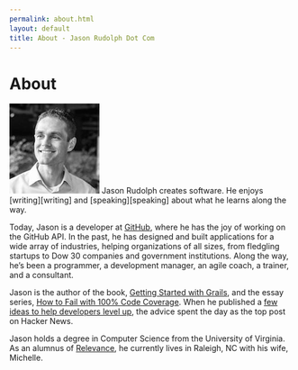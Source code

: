 ```yaml
---
permalink: about.html
layout: default
title: About - Jason Rudolph Dot Com
---
```

# About

<img src="/images/jasonrudolph.jpg" class="inline-left" title="Jason Rudolph" alt="Jason Rudolph" />
Jason Rudolph creates software.
He enjoys [writing][writing] and [speaking][speaking] about what he learns along the way.

Today, Jason is a developer at [GitHub], where he has the joy of working on the GitHub API.
In the past, he has designed and built applications for a wide array of industries, helping organizations of all sizes, from fledgling startups to Dow 30 companies and government institutions.
Along the way, he’s been a programmer, a development manager, an agile coach, a trainer, and a consultant.

Jason is the author of the book, [Getting Started with Grails][gswg],
and the essay series, [How to Fail with 100% Code Coverage][testing-anti-patterns].
When he published a [few ideas to help developers level up][programming-achievements], the advice spent the day as the top post on Hacker News.

Jason holds a degree in Computer Science from the University of Virginia.
As an alumnus of [Relevance][], he currently lives in Raleigh, NC with his wife, Michelle.

[github]: https://github.com
[gswg]: /gswg_reviews.html
[programming-achievements]: /blog/2011/08/09/programming-achievements-how-to-level-up-as-a-developer/
[relevance]: http://thinkrelevance.com
[testing-anti-patterns]: /blog/testing-anti-patterns-how-to-fail-with-100-test-coverage/
[speaking]: /events
[writing]: /blog
